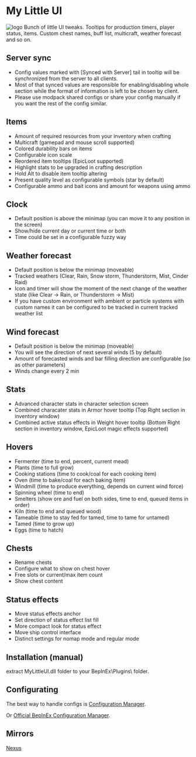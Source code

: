 # My Little UI
![logo](https://staticdelivery.nexusmods.com/mods/3667/images/headers/2562_1711322538.jpg)
Bunch of little UI tweaks. Tooltips for production timers, player status, items. Custom chest names, buff list, multicraft, weather forecast and so on.

## Server sync
* Config values marked with [Synced with Server] tail in tooltip will be synchronized from the server to all clients.
* Most of that synced values are responsible for enabling/disabling whole section while the format of information is left to be chosen by client.
* Please use modpack shared configs or share your config manually if you want the rest of the config similar.

## Items
* Amount of required resources from your inventory when crafting
* Multicraft (gamepad and mouse scroll supported)
* Colored durability bars on items
* Configurable icon scale
* Reordered item tooltips (EpicLoot supported)
* Highlight stats to be upgraded in crafting description
* Hold Alt to disable item tooltip altering
* Present quality level as configurable symbols (star by default)
* Configurable ammo and bait icons and amount for weapons using ammo

## Clock
* Default position is above the minimap (you can move it to any position in the screen)
* Show/hide current day or current time or both
* Time could be set in a configurable fuzzy way

## Weather forecast
* Default position is below the minimap (moveable)
* Tracked weathers (Clear, Rain, Snow storm, Thunderstorm, Mist, Cinder Raid)
* Icon and timer will show the moment of the next change of the weather state (like Clear -> Rain, or Thunderstorm -> Mist)
* If you have custom environment with ambient or particle systems with custom names it can be configured to be tracked in current tracked weather list

## Wind forecast
* Default position is below the minimap (moveable)
* You will see the direction of next several winds (5 by default)
* Amount of forecasted winds and bar filling direction are configurable (so as other parameters)
* Winds change every 2 min

## Stats
* Advanced character stats in character selection screen
* Combined characater stats in Armor hover tooltip (Top Right section in inventory window)
* Combined active status effects in Weight hover tooltip (Bottom Right section in inventory window, EpicLoot magic effects supported)

## Hovers
* Fermenter (time to end, percent, current mead)
* Plants (time to full grow)
* Cooking stations (time to cook/coal for each cooking item)
* Oven (time to bake/coal for each baking item)
* Windmill (time to produce everything, depends on current wind force)
* Spinning wheel (time to end)
* Smelters (show ore and fuel on both sides, time to end, queued items in order)
* Kiln (time to end and queued wood)
* Tameable (time to stay fed for tamed, time to tame for untamed)
* Tamed (time to grow up)
* Eggs (time to hatch)

## Chests
* Rename chests
* Configure what to show on chest hover
* Free slots or current/max item count
* Show chest content

## Status effects
* Move status effects anchor
* Set direction of status effect list fill
* More compact look for status effect
* Move ship control interface
* Distinct settings for nomap mode and regular mode

## Installation (manual)
extract MyLittleUI.dll folder to your BepInEx\Plugins\ folder.

## Configurating
The best way to handle configs is [Configuration Manager](https://thunderstore.io/c/valheim/p/shudnal/ConfigurationManager/).

Or [Official BepInEx Configuration Manager](https://valheim.thunderstore.io/package/Azumatt/Official_BepInEx_ConfigurationManager/).

## Mirrors

[Nexus](https://www.nexusmods.com/valheim/mods/2562)